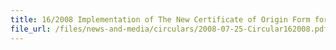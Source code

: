 ```yaml
---
title: 16/2008 Implementation of The New Certificate of Origin Form for The Common Effective Preferential Tariff (CEPT) Scheme
file_url: /files/news-and-media/circulars/2008-07-25-Circular162008.pdf
---
```

